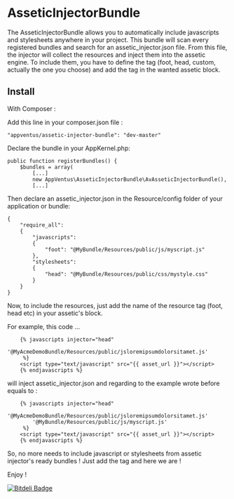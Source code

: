 AsseticInjectorBundle
=======

The AsseticInjectorBundle allows you to automatically include javascripts and stylesheets anywhere in your project.
This bundle will scan every registered bundles and search for an assetic_injector.json file. From this file, the injector will collect the resources and inject them into the assetic engine.
To include them, you have to define the tag (foot, head, custom, actually the one you choose) and add the tag in the wanted assetic block.

## Install

With Composer :


Add this line in your composer.json file :

    "appventus/assetic-injector-bundle": "dev-master"

Declare the bundle in your AppKernel.php:

    public function registerBundles() {
        $bundles = array(
            [...]
            new AppVentus\AsseticInjectorBundle\AvAsseticInjectorBundle(),
            [...]

Then declare an assetic_injector.json in the Resource/config folder of your application or bundle:

    {
        "require_all":
        {
            "javascripts":
            {
                "foot": "@MyBundle/Resources/public/js/myscript.js"
            },
            "stylesheets":
            {
                "head": "@MyBundle/Resources/public/css/mystyle.css"
            }
        }
    }


Now, to include the resources, just add the name of the resource tag (foot, head etc) in your assetic's block.

For example, this code ... 

        {% javascripts injector="head"
            '@MyAcmeDemoBundle/Resources/public/jsloremipsumdolorsitamet.js'
         %}
        <script type="text/javascript" src="{{ asset_url }}"></script>
        {% endjavascripts %}


will inject assetic_injector.json and regarding to the example wrote before equals to :

        {% javascripts injector="head"
            '@MyAcmeDemoBundle/Resources/public/jsloremipsumdolorsitamet.js'
            '@MyBundle/Resources/public/js/myscript.js'
         %}
        <script type="text/javascript" src="{{ asset_url }}"></script>
        {% endjavascripts %}

So, no more needs to include javascript or stylesheets from assetic injector's ready bundles !
Just add the tag and here we are !

Enjoy !


[![Bitdeli Badge](https://d2weczhvl823v0.cloudfront.net/AppVentus/asseticinjectorbundle/trend.png)](https://bitdeli.com/free "Bitdeli Badge")

